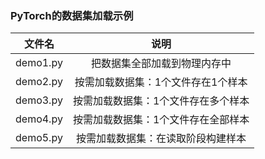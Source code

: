 ### PyTorch的数据集加载示例

| 文件名  | 说明 |
| :---:  |    :----:                    |
|demo1.py|把数据集全部加载到物理内存中       |
|demo2.py|按需加载数据集：1个文件存在1个样本  |
|demo3.py|按需加载数据集：1个文件存在多个样本 |
|demo4.py|按需加载数据集：1个文件存在全部样本 |
|demo5.py|按需加载数据集：在读取阶段构建样本  |

